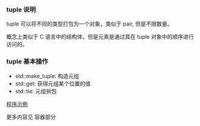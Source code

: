 
### tuple 说明

tuple 可以将不同的类型打包为一个对象，类似于 pair, 但是不限数量。

概念上类似于 C 语言中的结构体，但是元素是通过其在 tuple 对象中的顺序进行访问的。


### tuple 基本操作

- std::make_tuple: 构造元组
- std::get: 获得元组某个位置的值
- std::tie: 元组拆包

[程序示例](t/09_tuple.cpp)


更多内容见 容器部分